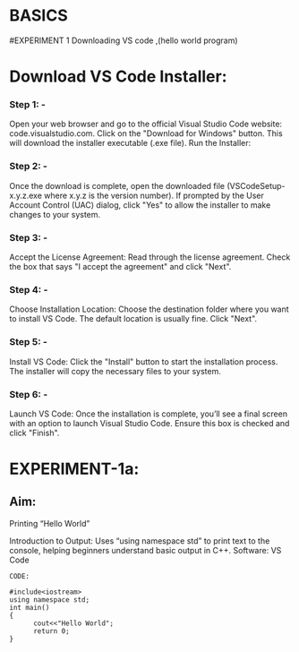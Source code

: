 # BASICS

#EXPERIMENT 1 Downloading VS code ,(hello world program)
# Download VS Code Installer:

### Step 1: -
Open your web browser and go to the official Visual Studio Code website: code.visualstudio.com. Click on the "Download for Windows" button. This will download the installer executable (.exe file). Run the Installer:

### Step 2: -
Once the download is complete, open the downloaded file (VSCodeSetup-x.y.z.exe where x.y.z is the version number). If prompted by the User Account Control (UAC) dialog, click "Yes" to allow the installer to make changes to your system.

### Step 3: -
Accept the License Agreement:
Read through the license agreement. Check the box that says "I accept the agreement" and click "Next".

### Step 4: -
Choose Installation Location:
Choose the destination folder where you want to install VS Code. The default location is usually fine. Click "Next".

### Step 5: -
Install VS Code:
Click the "Install" button to start the installation process. The installer will copy the necessary files to your system.

### Step 6: - 
Launch VS Code:
Once the installation is complete, you’ll see a final screen with an option to launch Visual Studio Code. Ensure this box is checked and click "Finish".

# EXPERIMENT-1a:
## Aim:
Printing “Hello World”


Introduction to Output: Uses “using namespace std” to print text to the console, helping beginners understand basic output in C++.
Software: VS Code

~~~
CODE:

#include<iostream>
using namespace std;
int main()
{
      cout<<"Hello World";
      return 0;
} 
~~~
